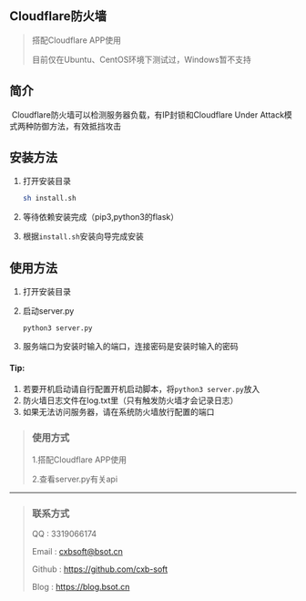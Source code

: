 ## Cloudflare防火墙

>搭配Cloudflare APP使用
>
>目前仅在Ubuntu、CentOS环境下测试过，Windows暂不支持

## 简介

​		Cloudflare防火墙可以检测服务器负载，有IP封锁和Cloudflare Under Attack模式两种防御方法，有效抵挡攻击

## 安装方法

1. 打开安装目录

   ```bash
   sh install.sh
   ```

2. 等待依赖安装完成（pip3,python3的flask）

3. 根据```install.sh```安装向导完成安装

## 使用方法

1. 打开安装目录

2. 启动server.py

   ```shell
   python3 server.py
   ```

3. 服务端口为安装时输入的端口，连接密码是安装时输入的密码

#### Tip:
1. 若要开机启动请自行配置开机启动脚本，将```python3 server.py```放入
2. 防火墙日志文件在log.txt里（只有触发防火墙才会记录日志）
3. 如果无法访问服务器，请在系统防火墙放行配置的端口

> ### 使用方式
>
> 1.搭配Cloudflare APP使用
>
> 2.查看server.py有关api
---
> ### 联系方式
>
> QQ : 3319066174
>
> Email : cxbsoft@bsot.cn
>
> Github : https://github.com/cxb-soft
>
> Blog : https://blog.bsot.cn

